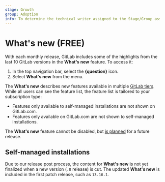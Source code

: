 ```yaml
---
stage: Growth
group: Adoption
info: To determine the technical writer assigned to the Stage/Group associated with this page, see https://about.gitlab.com/handbook/engineering/ux/technical-writing/#assignments
---
```


# What's new **(FREE)**

With each monthly release, GitLab includes some of the highlights from the last 10
GitLab versions in the **What's new** feature. To access it:

1. In the top navigation bar, select the **{question}** icon.
1. Select **What's new** from the menu.

The **What's new** describes new features available in multiple
[GitLab tiers](https://about.gitlab.com/pricing). While all users can see the
feature list, the feature list is tailored to your subscription type:

- Features only available to self-managed installations are not shown on GitLab.com.
- Features only available on GitLab.com are not shown to self-managed installations.

The **What's new** feature cannot be disabled, but
[is planned](https://gitlab.com/gitlab-org/gitlab/-/merge_requests/59011) for a future release.

## Self-managed installations

Due to our release post process, the content for **What's new** is not yet finalized
when a new version (`.0` release) is cut. The updated **What's new** is included
in the first patch release, such as `13.10.1`.
